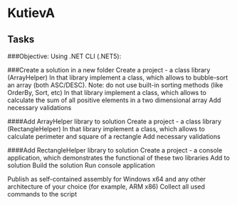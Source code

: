 # KutievA



## Tasks
###Objective:
Using .NET CLI (.NET5):

###Create a solution in a new folder
Create a project - a class library (ArrayHelper)
In that library implement a class, which allows to bubble-sort an array (both ASC/DESC). Note: do not use built-in sorting methods (like OrderBy, Sort, etc)
In that library implement a class, which allows to calculate the sum of all positive elements in a two dimensional array
Add necessary validations


####Add ArrayHelper library to solution
Create a project - a class library (RectangleHelper)
In that library implement a class, which allows to calculate perimeter and square of a rectangle
Add necessary validations


####Add RectangleHelper library to solution
Create a project - a console application, which demonstrates the functional of these two libraries
Add to solution
Build the solution
Run console application

Publish as self-contained assembly for Windows x64 and any other architecture of your choice (for example, ARM x86)
Collect all used commands to the script
